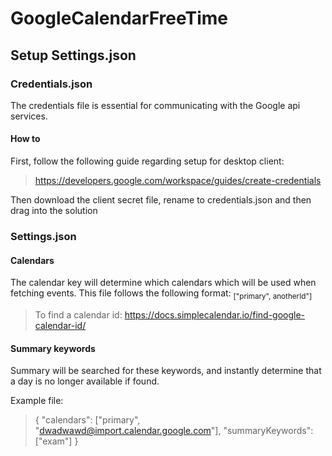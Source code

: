 # GoogleCalendarFreeTime

## Setup Settings.json

### Credentials.json
The credentials file is essential for communicating with the Google api services.
#### How to
First, follow the following guide regarding setup for desktop client: 
> https://developers.google.com/workspace/guides/create-credentials

Then download the client secret file, rename to credentials.json and then drag into the solution


### Settings.json
#### Calendars
The calendar key will determine which calendars which will be used when fetching events.
This file follows the following format:
<sub> ["primary", anotherId"] </sub>
>To find a calendar id: https://docs.simplecalendar.io/find-google-calendar-id/
#### Summary keywords
Summary will be searched for these keywords, and instantly determine that a day is no longer available if found.

Example file:
> {
  "calendars":  ["primary", "dwadwawd@import.calendar.google.com"],
  "summaryKeywords": ["exam"]
}
